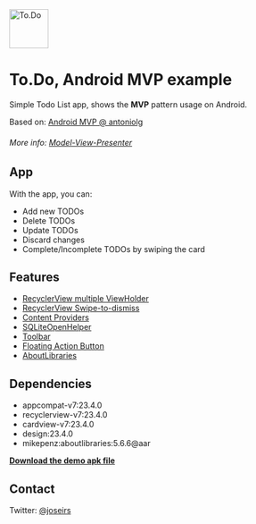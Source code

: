 <img width="70" src="https://raw.githubusercontent.com/jsrubio/To.Do/master/app/src/main/res/mipmap-xxhdpi/ic_launcher.png" alt="To.Do">

To.Do, Android MVP example
==========

Simple Todo List app, shows the **MVP** pattern usage on Android.

Based on: [Android MVP @ antoniolg](https://github.com/antoniolg/androidmvp)

###### More info: [Model-View-Presenter](https://en.wikipedia.org/wiki/Model%E2%80%93view%E2%80%93presenter)

## App
With the app, you can:

- Add new TODOs
- Delete TODOs
- Update TODOs
- Discard changes
- Complete/Incomplete TODOs by swiping the card

## Features

- [RecyclerView multiple ViewHolder](https://developer.android.com/reference/android/support/v7/widget/RecyclerView.html)
- [RecyclerView Swipe-to-dismiss](https://developer.android.com/reference/android/support/v7/widget/helper/ItemTouchHelper.Callback.html)
- [Content Providers](http://developer.android.com/guide/topics/providers/content-providers.html)
- [SQLiteOpenHelper](http://developer.android.com/reference/android/database/sqlite/SQLiteOpenHelper.html)
- [Toolbar](https://developer.android.com/reference/android/widget/Toolbar.html)
- [Floating Action Button](https://developer.android.com/reference/android/support/design/widget/FloatingActionButton.html)
- [AboutLibraries](https://github.com/mikepenz/AboutLibraries)

## Dependencies

- appcompat-v7:23.4.0
- recyclerview-v7:23.4.0
- cardview-v7:23.4.0
- design:23.4.0
- mikepenz:aboutlibraries:5.6.6@aar

[**Download the demo apk file**](https://play.google.com/store/apps/details?id=me.jrubio.todo)

## Contact

Twitter: [@joseirs](http://twitter.com/joseirs)
